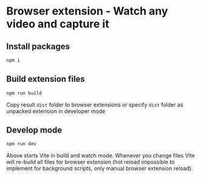 # Browser extension - Watch any video and capture it

## Install packages
```sh
npm i
```

## Build extension files
```sh
npm run build
```
Copy result `dist` folder to browser extensions or specify `dist` folder as unpacked extension in developer mode

## Develop mode
```sh
npm run dev
```
Above starts Vite in build and watch mode. Whenever you change files Vite will re-build all files for browser extension (hot reload impossible to implement for background scripts, only manual browser extension reload).